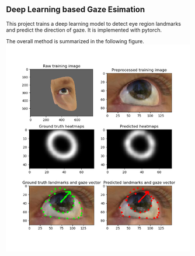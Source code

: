 ## Deep Learning based Gaze Esimation

This project trains a deep learning model to detect eye region landmarks and predict the direction of gaze. 
It is implemented with pytorch. 

The overall method is summarized in the following figure.
![alt text](fig1.png "Logo Title Text 1")
